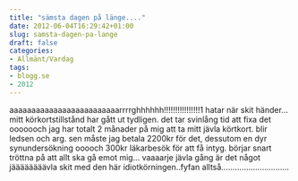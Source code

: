 ```yaml
---
title: "sämsta dagen på länge...."
date: 2012-06-04T16:29:42+01:00
slug: samsta-dagen-pa-lange
draft: false
categories:
- Allmänt/Vardag
tags:
- blogg.se
- 2012
---
```

aaaaaaaaaaaaaaaaaaaaaaaaarrrrghhhhhh!!!!!!!!!!!!!!!!1 hatar när skit händer... mitt körkortstillstånd har gått ut tydligen. det tar svinlång tid att fixa det ooooooch jag har totalt 2 månader på mig att ta mitt jävla körtkort. blir ledsen och arg. sen måste jag betala 2200kr för det, dessutom en dyr synundersökning ooooch 300kr läkarbesök för att få intyg. börjar snart tröttna på att allt ska gå emot mig... vaaaarje jävla gång är det något jäääääääävla skit med den här idiotkörningen..fyfan alltså..............................